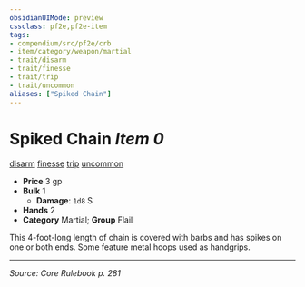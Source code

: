 ```yaml
---
obsidianUIMode: preview
cssclass: pf2e,pf2e-item
tags:
- compendium/src/pf2e/crb
- item/category/weapon/martial
- trait/disarm
- trait/finesse
- trait/trip
- trait/uncommon
aliases: ["Spiked Chain"]
---
```

# Spiked Chain *Item 0*  
[disarm](Reference/Rules/Traits/disarm.md "Disarm Weapon Trait")  [finesse](finesse.md "Finesse Weapon Trait")  [trip](Reference/Rules/Traits/trip.md "Trip Weapon Trait")  [uncommon](uncommon.md "Uncommon Rarity Trait")  

- **Price** 3 gp
- **Bulk** 1
  - **Damage**: `1d8` S
- **Hands** 2
- **Category** Martial; **Group** Flail 

This 4-foot-long length of chain is covered with barbs and has spikes on one or both ends. Some feature metal hoops used as handgrips.


---
*Source: Core Rulebook p. 281*